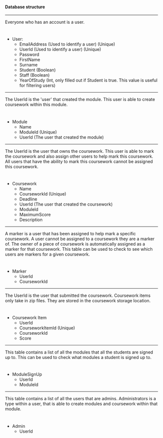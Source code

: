 #### Database structure

----
Everyone who has an account is a user. 
#
- User:
	- EmailAddress (Used to identify a user) (Unique)
	- UserId (Used to identify a user) (Unique)
	- Password
	- FirstName
	- Surname
	- Student (Boolean)
	- Staff (Boolean)
	- YearOfStudy (Int, only filled out if Student is true. This value is useful for filtering users)

----
The UserId is the 'user' that created the module. This user is able to create coursework within this module.
#
- Module
	- Name
	- ModuleId (Unique)
	- UserId (The user that created the module)

----
The UserId is the user that owns the coursework. This user is able to mark the coursework and also assign other users to help mark this coursework. All users that have the ability to mark this coursework cannot be assigned this coursework.
#
- Coursework
	- Name
	- CourseworkId (Unique)
	- Deadline
	- UserId (The user that created the coursework)
	- ModuleId
	- MaximumScore
	- Description

----
A marker is a user that has been assigned to help mark a specific coursework. A user cannot be assigned to a coursework they are a marker of. The owner of a piece of coursework is automatically assigned as a marker for that coursework. This table can be used to check to see which users are markers for a given coursework.
#
- Marker
	- UserId
	- CourseworkId

----
The UserId is the user that submitted the coursework. Coursework items only take in zip files. They are stored in the coursework storage location.
#
- Coursework Item
	- UserId
	- CourseworkItemId (Unique)
	- CourseworkId
	- Score

----
This table contains a list of all the modules that all the students are signed up to.
This can be used to check what modules a student is signed up to.
#
- ModuleSignUp
	- UserId
	- ModuleId

----
This table contains a list of all the users that are admins. Administrators is a type within a user, that is able to create modules and coursework within that module.
#
- Admin
	- UserId
